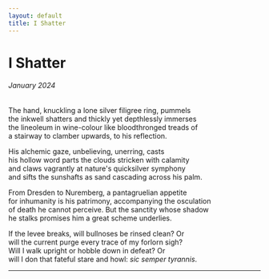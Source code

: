 ```yaml
---
layout: default
title: I Shatter
---
```


# I Shatter
###### January 2024
The hand, knuckling a lone silver filigree ring, pummels <br>
the inkwell shatters and thickly yet depthlessly immerses <br>
the lineoleum in wine-colour like bloodthronged treads of <br>
a stairway to clamber upwards, to his reflection.

His alchemic gaze, unbelieving, unerring, casts <br>
his hollow word parts the clouds stricken with calamity <br>
and claws vagrantly at nature's quicksilver symphony <br>
and sifts the sunshafts as sand cascading across his palm.

From Dresden to Nuremberg, a pantagruelian appetite <br>
for inhumanity is his patrimony, accompanying the osculation <br>
of death he cannot perceive. But the sanctity whose shadow <br>
he stalks promises him a great scheme underlies.

If the levee breaks, will bullnoses be rinsed clean? Or <br>
will the current purge every trace of my forlorn sigh? <br>
Will I walk upright or hobble down in defeat? Or <br>
will I don that fateful stare and howl: *sic semper tyrannis*.

---